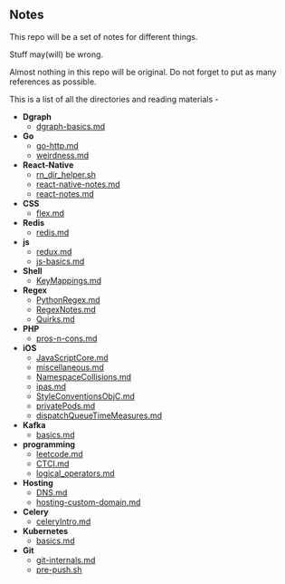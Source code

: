 ## Notes
This repo will be a set of notes for different things.

Stuff may(will) be wrong. 

Almost nothing in this repo will be original. Do not forget to put as many references as possible.

This is a list of all the directories and reading materials - 

<!-- LABEL_BEGIN -->
- **Dgraph**
  - [dgraph-basics.md](https://github.com/gnithin/Notes/tree/master/Notes/Dgraph/dgraph-basics.md)
- **Go**
  - [go-http.md](https://github.com/gnithin/Notes/tree/master/Notes/Go/go-http.md)
  - [weirdness.md](https://github.com/gnithin/Notes/tree/master/Notes/Go/weirdness.md)
- **React-Native**
  - [rn_dir_helper.sh](https://github.com/gnithin/Notes/tree/master/Notes/React-Native/rn_dir_helper.sh)
  - [react-native-notes.md](https://github.com/gnithin/Notes/tree/master/Notes/React-Native/react-native-notes.md)
  - [react-notes.md](https://github.com/gnithin/Notes/tree/master/Notes/React-Native/react-notes.md)
- **CSS**
  - [flex.md](https://github.com/gnithin/Notes/tree/master/Notes/CSS/flex.md)
- **Redis**
  - [redis.md](https://github.com/gnithin/Notes/tree/master/Notes/Redis/redis.md)
- **js**
  - [redux.md](https://github.com/gnithin/Notes/tree/master/Notes/js/redux.md)
  - [js-basics.md](https://github.com/gnithin/Notes/tree/master/Notes/js/js-basics.md)
- **Shell**
  - [KeyMappings.md](https://github.com/gnithin/Notes/tree/master/Notes/Shell/KeyMappings.md)
- **Regex**
  - [PythonRegex.md](https://github.com/gnithin/Notes/tree/master/Notes/Regex/PythonRegex.md)
  - [RegexNotes.md](https://github.com/gnithin/Notes/tree/master/Notes/Regex/RegexNotes.md)
  - [Quirks.md](https://github.com/gnithin/Notes/tree/master/Notes/Regex/Quirks.md)
- **PHP**
  - [pros-n-cons.md](https://github.com/gnithin/Notes/tree/master/Notes/PHP/pros-n-cons.md)
- **iOS**
  - [JavaScriptCore.md](https://github.com/gnithin/Notes/tree/master/Notes/iOS/JavaScriptCore.md)
  - [miscellaneous.md](https://github.com/gnithin/Notes/tree/master/Notes/iOS/miscellaneous.md)
  - [NamespaceCollisions.md](https://github.com/gnithin/Notes/tree/master/Notes/iOS/NamespaceCollisions.md)
  - [ipas.md](https://github.com/gnithin/Notes/tree/master/Notes/iOS/ipas.md)
  - [StyleConventionsObjC.md](https://github.com/gnithin/Notes/tree/master/Notes/iOS/StyleConventionsObjC.md)
  - [privatePods.md](https://github.com/gnithin/Notes/tree/master/Notes/iOS/privatePods.md)
  - [dispatchQueueTimeMeasures.md](https://github.com/gnithin/Notes/tree/master/Notes/iOS/dispatchQueueTimeMeasures.md)
- **Kafka**
  - [basics.md](https://github.com/gnithin/Notes/tree/master/Notes/Kafka/basics.md)
- **programming**
  - [leetcode.md](https://github.com/gnithin/Notes/tree/master/Notes/programming/leetcode.md)
  - [CTCI.md](https://github.com/gnithin/Notes/tree/master/Notes/programming/CTCI.md)
  - [logical_operators.md](https://github.com/gnithin/Notes/tree/master/Notes/programming/logical_operators.md)
- **Hosting**
  - [DNS.md](https://github.com/gnithin/Notes/tree/master/Notes/Hosting/DNS.md)
  - [hosting-custom-domain.md](https://github.com/gnithin/Notes/tree/master/Notes/Hosting/hosting-custom-domain.md)
- **Celery**
  - [celeryIntro.md](https://github.com/gnithin/Notes/tree/master/Notes/Celery/celeryIntro.md)
- **Kubernetes**
  - [basics.md](https://github.com/gnithin/Notes/tree/master/Notes/Kubernetes/basics.md)
- **Git**
  - [git-internals.md](https://github.com/gnithin/Notes/tree/master/Notes/Git/git-internals.md)
  - [pre-push.sh](https://github.com/gnithin/Notes/tree/master/Notes/Git/pre-push.sh)

<!-- LABEL_END -->
